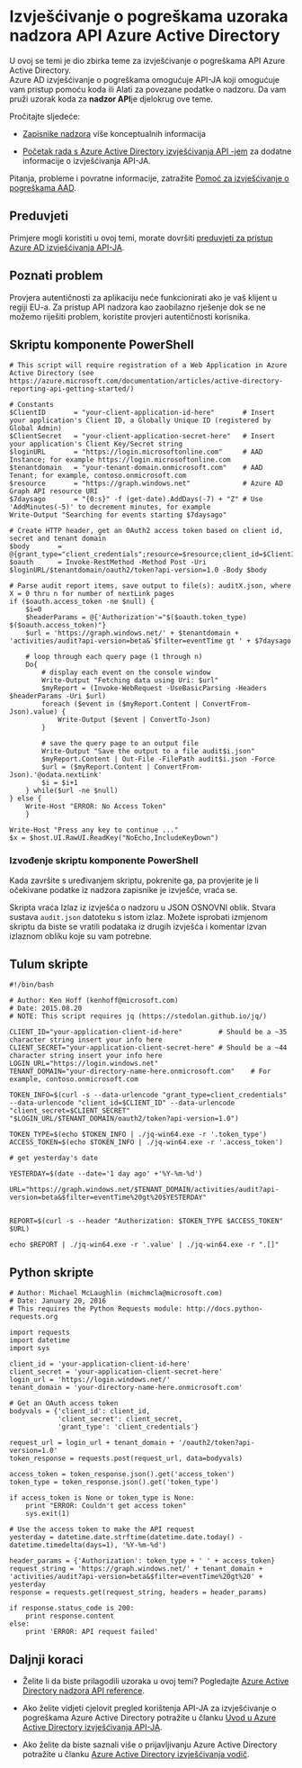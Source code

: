 <properties
    pageTitle="Azure Active Directory izvješćivanje o pogreškama nadzora API uzoraka | Microsoft Azure"
    description="Upute za početak rada s Azure Active Directory izvješćivanja API-jem"
    services="active-directory"
    documentationCenter=""
    authors="dhanyahk"
    manager="femila"
    editor=""/>

<tags
    ms.service="active-directory"
    ms.devlang="na"
    ms.topic="article"
    ms.tgt_pltfrm="na"
    ms.workload="identity"
    ms.date="09/28/2016"
    ms.author="dhanyahk;markvi"/>

# <a name="azure-active-directory-reporting-audit-api-samples"></a>Izvješćivanje o pogreškama uzoraka nadzora API Azure Active Directory

U ovoj se temi je dio zbirka teme za izvješćivanje o pogreškama API Azure Active Directory.  
Azure AD izvješćivanje o pogreškama omogućuje API-JA koji omogućuje vam pristup pomoću koda ili Alati za povezane podatke o nadzoru.
Da vam pruži uzorak koda za **nadzor API**je djelokrug ove teme.

Pročitajte sljedeće:

- [Zapisnike nadzora](active-directory-reporting-azure-portal.md#audit-logs) više konceptualnih informacija

- [Početak rada s Azure Active Directory izvješćivanja API -jem](active-directory-reporting-api-getting-started.md) za dodatne informacije o izvješćivanja API-JA.

Pitanja, probleme i povratne informacije, zatražite [Pomoć za izvješćivanje o pogreškama AAD](mailto:aadreportinghelp@microsoft.com).


## <a name="prerequisites"></a>Preduvjeti
Primjere mogli koristiti u ovoj temi, morate dovršiti [preduvjeti za pristup Azure AD izvješćivanja API-JA](active-directory-reporting-api-prerequisites.md).  
  

## <a name="known-issue"></a>Poznati problem

Provjera autentičnosti za aplikaciju neće funkcionirati ako je vaš klijent u regiji EU-a. Za pristup API nadzora kao zaobilazno rješenje dok se ne možemo riješiti problem, koristite provjeri autentičnosti korisnika. 


## <a name="powershell-script"></a>Skriptu komponente PowerShell
    # This script will require registration of a Web Application in Azure Active Directory (see https://azure.microsoft.com/documentation/articles/active-directory-reporting-api-getting-started/)

    # Constants
    $ClientID       = "your-client-application-id-here"       # Insert your application's Client ID, a Globally Unique ID (registered by Global Admin)
    $ClientSecret   = "your-client-application-secret-here"   # Insert your application's Client Key/Secret string
    $loginURL       = "https://login.microsoftonline.com"     # AAD Instance; for example https://login.microsoftonline.com
    $tenantdomain   = "your-tenant-domain.onmicrosoft.com"    # AAD Tenant; for example, contoso.onmicrosoft.com
    $resource       = "https://graph.windows.net"             # Azure AD Graph API resource URI
    $7daysago       = "{0:s}" -f (get-date).AddDays(-7) + "Z" # Use 'AddMinutes(-5)' to decrement minutes, for example
    Write-Output "Searching for events starting $7daysago"

    # Create HTTP header, get an OAuth2 access token based on client id, secret and tenant domain
    $body       = @{grant_type="client_credentials";resource=$resource;client_id=$ClientID;client_secret=$ClientSecret}
    $oauth      = Invoke-RestMethod -Method Post -Uri $loginURL/$tenantdomain/oauth2/token?api-version=1.0 -Body $body

    # Parse audit report items, save output to file(s): auditX.json, where X = 0 thru n for number of nextLink pages
    if ($oauth.access_token -ne $null) {   
        $i=0
        $headerParams = @{'Authorization'="$($oauth.token_type) $($oauth.access_token)"}
        $url = 'https://graph.windows.net/' + $tenantdomain + 'activities/audit?api-version=beta&`$filter=eventTime gt ' + $7daysago

        # loop through each query page (1 through n)
        Do{
            # display each event on the console window
            Write-Output "Fetching data using Uri: $url"
            $myReport = (Invoke-WebRequest -UseBasicParsing -Headers $headerParams -Uri $url)
            foreach ($event in ($myReport.Content | ConvertFrom-Json).value) {
                Write-Output ($event | ConvertTo-Json)
            }
        
            # save the query page to an output file
            Write-Output "Save the output to a file audit$i.json"
            $myReport.Content | Out-File -FilePath audit$i.json -Force
            $url = ($myReport.Content | ConvertFrom-Json).'@odata.nextLink'
            $i = $i+1
        } while($url -ne $null)
    } else {
        Write-Host "ERROR: No Access Token"
        }

    Write-Host "Press any key to continue ..."
    $x = $host.UI.RawUI.ReadKey("NoEcho,IncludeKeyDown")


### <a name="executing-the-powershell-script"></a>Izvođenje skriptu komponente PowerShell
Kada završite s uređivanjem skriptu, pokrenite ga, pa provjerite je li očekivane podatke iz nadzora zapisnike je izvješće, vraća se.

Skripta vraća Izlaz iz izvješća o nadzoru u JSON OSNOVNI oblik. Stvara sustava `audit.json` datoteku s istom izlaz. Možete isprobati izmjenom skriptu da biste se vratili podataka iz drugih izvješća i komentar izvan izlaznom obliku koje su vam potrebne.


## <a name="bash-script"></a>Tulum skripte

    #!/bin/bash

    # Author: Ken Hoff (kenhoff@microsoft.com)
    # Date: 2015.08.20
    # NOTE: This script requires jq (https://stedolan.github.io/jq/)

    CLIENT_ID="your-application-client-id-here"         # Should be a ~35 character string insert your info here
    CLIENT_SECRET="your-application-client-secret-here" # Should be a ~44 character string insert your info here
    LOGIN_URL="https://login.windows.net"
    TENANT_DOMAIN="your-directory-name-here.onmicrosoft.com"    # For example, contoso.onmicrosoft.com

    TOKEN_INFO=$(curl -s --data-urlencode "grant_type=client_credentials" --data-urlencode "client_id=$CLIENT_ID" --data-urlencode "client_secret=$CLIENT_SECRET" "$LOGIN_URL/$TENANT_DOMAIN/oauth2/token?api-version=1.0")

    TOKEN_TYPE=$(echo $TOKEN_INFO | ./jq-win64.exe -r '.token_type')
    ACCESS_TOKEN=$(echo $TOKEN_INFO | ./jq-win64.exe -r '.access_token')

    # get yesterday's date

    YESTERDAY=$(date --date='1 day ago' +'%Y-%m-%d')

    URL="https://graph.windows.net/$TENANT_DOMAIN/activities/audit?api-version=beta&$filter=eventTime%20gt%20$YESTERDAY"


    REPORT=$(curl -s --header "Authorization: $TOKEN_TYPE $ACCESS_TOKEN" $URL)

    echo $REPORT | ./jq-win64.exe -r '.value' | ./jq-win64.exe -r ".[]"

## <a name="python-script"></a>Python skripte

    # Author: Michael McLaughlin (michmcla@microsoft.com)
    # Date: January 20, 2016
    # This requires the Python Requests module: http://docs.python-requests.org

    import requests
    import datetime
    import sys

    client_id = 'your-application-client-id-here'
    client_secret = 'your-application-client-secret-here'
    login_url = 'https://login.windows.net/'
    tenant_domain = 'your-directory-name-here.onmicrosoft.com'

    # Get an OAuth access token
    bodyvals = {'client_id': client_id,
                'client_secret': client_secret,
                'grant_type': 'client_credentials'}

    request_url = login_url + tenant_domain + '/oauth2/token?api-version=1.0'
    token_response = requests.post(request_url, data=bodyvals)

    access_token = token_response.json().get('access_token')
    token_type = token_response.json().get('token_type')

    if access_token is None or token_type is None:
        print "ERROR: Couldn't get access token"
        sys.exit(1)

    # Use the access token to make the API request
    yesterday = datetime.date.strftime(datetime.date.today() - datetime.timedelta(days=1), '%Y-%m-%d')

    header_params = {'Authorization': token_type + ' ' + access_token}
    request_string = 'https://graph.windows.net/' + tenant_domain + 'activities/audit?api-version=beta&$filter=eventTime%20gt%20' + yesterday   
    response = requests.get(request_string, headers = header_params)

    if response.status_code is 200:
        print response.content
    else:
        print 'ERROR: API request failed'





## <a name="next-steps"></a>Daljnji koraci

- Želite li da biste prilagodili uzoraka u ovoj temi? Pogledajte [Azure Active Directory nadzora API reference](active-directory-reporting-api-audit-reference.md). 

- Ako želite vidjeti cjelovit pregled korištenja API-JA za izvješćivanje o pogreškama Azure Active Directory potražite u članku [Uvod u Azure Active Directory izvješćivanja API-JA](active-directory-reporting-api-getting-started.md).

- Ako želite da biste saznali više o prijavljivanju Azure Active Directory potražite u članku [Azure Active Directory izvješćivanja vodič](active-directory-reporting-guide.md).  
